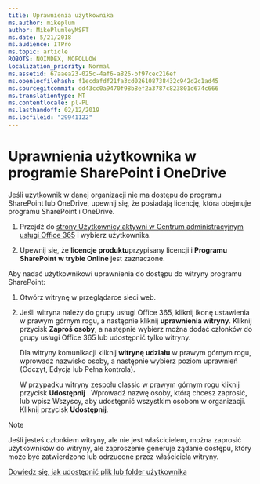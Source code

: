 ```yaml
---
title: Uprawnienia użytkownika
ms.author: mikeplum
author: MikePlumleyMSFT
ms.date: 5/21/2018
ms.audience: ITPro
ms.topic: article
ROBOTS: NOINDEX, NOFOLLOW
localization_priority: Normal
ms.assetid: 67aaea23-025c-4af6-a826-bf97cec216ef
ms.openlocfilehash: f1ecdafdf21fa3cd026108738432c942d2c1ad45
ms.sourcegitcommit: dd43cc0a9470f98b8ef2a3787c823801d674c666
ms.translationtype: MT
ms.contentlocale: pl-PL
ms.lasthandoff: 02/12/2019
ms.locfileid: "29941122"
---
```

# <a name="user-permissions-in-sharepoint-and-onedrive"></a>Uprawnienia użytkownika w programie SharePoint i OneDrive

Jeśli użytkownik w danej organizacji nie ma dostępu do programu SharePoint lub OneDrive, upewnij się, że posiadają licencję, która obejmuje programu SharePoint i OneDrive. 
  
1. Przejdź do [strony Użytkownicy aktywni w Centrum administracyjnym usługi Office 365](https://portal.office.com/adminportal/home#/users) i wybierz użytkownika. 
    
2. Upewnij się, że **licencje produktu**przypisany licencji i **Programu SharePoint w trybie Online** jest zaznaczone. 
    
 Aby nadać użytkownikowi uprawnienia do dostępu do witryny programu SharePoint: 
  
1. Otwórz witrynę w przeglądarce sieci web.
    
2. Jeśli witryna należy do grupy usługi Office 365, kliknij ikonę ustawienia w prawym górnym rogu, a następnie kliknij **uprawnienia witryny**. Kliknij przycisk **Zaproś osoby**, a następnie wybierz można dodać członków do grupy usługi Office 365 lub udostępnić tylko witryny. 
    
    Dla witryny komunikacji kliknij **witrynę udziału** w prawym górnym rogu, wprowadź nazwisko osoby, a następnie wybierz poziom uprawnień (Odczyt, Edycja lub Pełna kontrola). 
    
    W przypadku witryny zespołu classic w prawym górnym rogu kliknij przycisk **Udostępnij** . Wprowadź nazwę osoby, którą chcesz zaprosić, lub wpisz Wszyscy, aby udostępnić wszystkim osobom w organizacji. Kliknij przycisk **Udostępnij**.
    
> [!NOTE]
> Jeśli jesteś członkiem witryny, ale nie jest właścicielem, można zaprosić użytkowników do witryny, ale zaproszenie generuje żądanie dostępu, który może być zatwierdzone lub odrzucone przez właściciela witryny. 
  
[Dowiedz się, jak udostępnić plik lub folder użytkownika](https://go.microsoft.com/fwlink/?linkid=533408)
  

